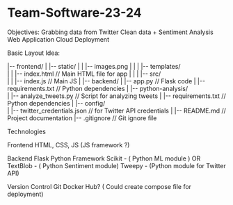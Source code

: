 # Team-Software-23-24

Objectives:
Grabbing data from Twitter
Clean data + Sentiment Analysis 
Web Application
Cloud Deployment

Basic Layout Idea:


|-- frontend/
|   |-- static/
|   |   |-- images.png
|   |
|   |-- templates/           
|   |   |-- index.html       // Main HTML file for app
|   |
|   |-- src/                 
|   |   |-- index.js         // Main JS
|
|-- backend/
|   |-- app.py              // Flask code
|   |-- requirements.txt    // Python dependencies
|
|-- python-analysis/       
|   |-- analyze_tweets.py   // Script for analyzing tweets
|   |-- requirements.txt    // Python dependencies
|
|-- config/                 
|   |-- twitter_credentials.json // for Twitter API credentials
|
|-- README.md              // Project documentation
|-- .gitignore             // Git ignore file




Technologies

Frontend
HTML, CSS, JS
(JS framework ?)

Backend
Flask Python Framework
Scikit - ( Python ML module )
OR TextBlob - ( Python Sentiment module)
Tweepy - (Python module for Twitter API)

Version Control
Git 
Docker Hub? ( Could create compose file for deployment)
